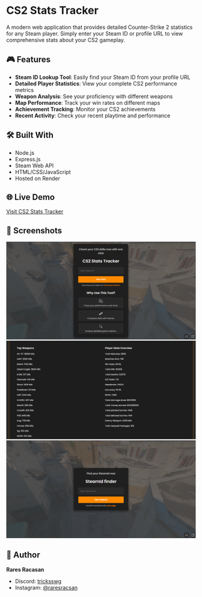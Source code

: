 # CS2 Stats Tracker

A modern web application that provides detailed Counter-Strike 2 statistics for any Steam player. Simply enter your Steam ID or profile URL to view comprehensive stats about your CS2 gameplay.

## 🎮 Features

- **Steam ID Lookup Tool**: Easily find your Steam ID from your profile URL
- **Detailed Player Statistics**: View your complete CS2 performance metrics
- **Weapon Analysis**: See your proficiency with different weapons
- **Map Performance**: Track your win rates on different maps
- **Achievement Tracking**: Monitor your CS2 achievements
- **Recent Activity**: Check your recent playtime and performance

## 🛠️ Built With

- Node.js
- Express.js
- Steam Web API
- HTML/CSS/JavaScript
- Hosted on Render

## 🌐 Live Demo

[Visit CS2 Stats Tracker](https://cs2-stats.onrender.com)

## 📸 Screenshots

![Main Page](screenshots/main-page.PNG)
![Stats Page](screenshots/stats-page.PNG)
![ID Finder](screenshots/id-finder.PNG)

## 👤 Author

**Rares Racasan**

- Discord: [tricksswg](https://discordapp.com/users/553950676246331412)
- Instagram: [@raresracsan](https://www.instagram.com/raresracsan/)
